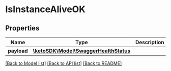 # IsInstanceAliveOK

## Properties
Name | Type | Description | Notes
------------ | ------------- | ------------- | -------------
**payload** | [**\ketoSDK\Model\SwaggerHealthStatus**](SwaggerHealthStatus.md) |  | [optional] 

[[Back to Model list]](../README.md#documentation-for-models) [[Back to API list]](../README.md#documentation-for-api-endpoints) [[Back to README]](../README.md)


